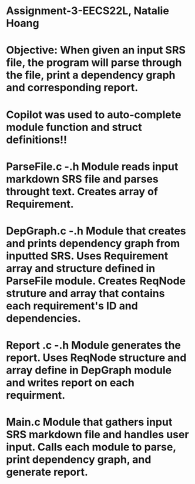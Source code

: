 # Assignment-3-EECS22L, Natalie Hoang
# Objective: When given an input SRS file, the program will parse through the file, print a dependency graph and corresponding report.

# Copilot was used to auto-complete module function and struct definitions!!

# ParseFile.c -.h  Module reads input markdown SRS file and parses throught text. Creates array of Requirement.

# DepGraph.c -.h  Module that creates and prints dependency graph from inputted SRS. Uses Requirement array and structure defined in ParseFile module. Creates ReqNode struture and array that contains each requirement's ID and dependencies. 

# Report .c -.h  Module generates the report. Uses ReqNode structure and array define in DepGraph module and writes report on each requirment.

#  Main.c       Module that gathers input SRS markdown file and handles user input. Calls each module to parse, print dependency graph, and generate report.


